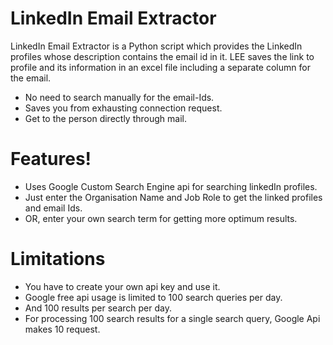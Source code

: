 # LinkedIn Email Extractor

LinkedIn Email Extractor is a Python script which provides the LinkedIn profiles whose description contains the email id in it. LEE saves the link to profile and its information in an excel file including a separate column for the email.
  - No need to search manually for the email-Ids.
  - Saves you from exhausting connection request.
  - Get to the person directly through mail.

# Features!
  - Uses Google Custom Search Engine api for searching linkedIn profiles.
  - Just enter the Organisation Name and Job Role to get the linked profiles and email Ids.
  - OR, enter your own search term for getting more optimum results.

# Limitations
  - You have to create your own api key and use it.
  - Google free api usage is limited to 100 search queries per day.
  - And 100 results per search per day.
  - For processing 100 search results for a single search query, Google Api makes 10 request.
